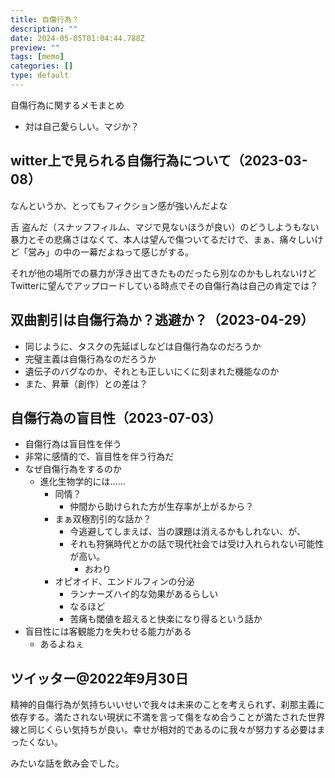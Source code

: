 ```yaml
---
title: 自傷行為？
description: ""
date: 2024-05-05T01:04:44.788Z
preview: ""
tags: [memo]
categories: []
type: default
---
```


自傷行為に関するメモまとめ

- 対は自己愛らしい。マジか？

## witter上で見られる自傷行為について（2023-03-08）

なんというか、とってもフィクション感が強いんだよな

舌 盗んだ（スナッフフィルム、マジで見ないほうが良い）のどうしようもない暴力とその悲痛さはなくて、本人は望んで傷ついてるだけで、まぁ、痛々しいけど「営み」の中の一幕だよねって感じがする。

それが他の場所での暴力が浮き出てきたものだったら別なのかもしれないけどTwitterに望んでアップロードしている時点でその自傷行為は自己の肯定では？

## 双曲割引は自傷行為か？逃避か？（2023-04-29）

- 同じように、タスクの先延ばしなどは自傷行為なのだろうか
- 完璧主義は自傷行為なのだろうか
- 遺伝子のバグなのか、それとも正しいにくに刻まれた機能なのか
- また、昇華（創作）との差は？

## 自傷行為の盲目性（2023-07-03）

- 自傷行為は盲目性を伴う
- 非常に感情的で、盲目性を伴う行為だ
- なぜ自傷行為をするのか
	- 進化生物学的には……
		- 同情？
			- 仲間から助けられた方が生存率が上がるから？
		- まぁ双極割引的な話か？
			- 今逃避してしまえば、当の課題は消えるかもしれない、が、
			- それも狩猟時代とかの話で現代社会では受け入れられない可能性が高い。
				- おわり
		- オピオイド、エンドルフィンの分泌
			- ランナーズハイ的な効果があるらしい
			- なるほど
			- 苦痛も閾値を超えると快楽になり得るという話か
- 盲目性には客観能力を失わせる能力がある
	- あるよねぇ

## ツイッター@2022年9月30日
精神的自傷行為が気持ちいいせいで我々は未来のことを考えられず、刹那主義に依存する。満たされない現状に不満を言って傷をなめ合うことが満たされた世界線と同じくらい気持ちが良い。幸せが相対的であるのに我々が努力する必要はまったくない。

みたいな話を飲み会でした。
